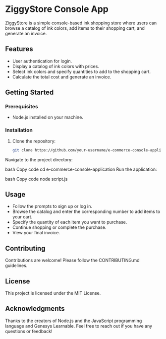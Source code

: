 # ZiggyStore Console App

ZiggyStore is a simple console-based ink shopping store where users can browse a catalog of ink colors, add items to their shopping cart, and generate an invoice.

## Features

- User authentication for login.
- Display a catalog of ink colors with prices.
- Select ink colors and specify quantities to add to the shopping cart.
- Calculate the total cost and generate an invoice.

## Getting Started

### Prerequisites

- Node.js installed on your machine.

### Installation

1. Clone the repository:

   ```bash
   git clone https://github.com/your-username/e-commerce-console-application.git


Navigate to the project directory:

bash
Copy code
cd e-commerce-console-application
Run the application:

bash
Copy code
node script.js

## Usage
- Follow the prompts to sign up or log in.
- Browse the catalog and enter the corresponding number to add items to your cart.
- Specify the quantity of each item you want to purchase.
- Continue shopping or complete the purchase.
- View your final invoice.

## Contributing
Contributions are welcome! Please follow the CONTRIBUTING.md guidelines.

## License
This project is licensed under the MIT License.

## Acknowledgments
Thanks to the creators of Node.js and the JavaScript programming language and Genesys Learnable.
Feel free to reach out if you have any questions or feedback!







